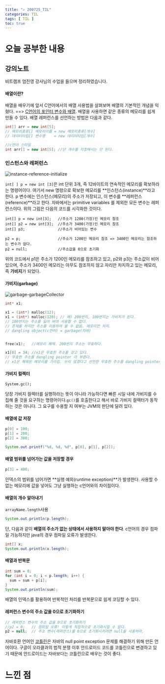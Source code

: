 ```yaml
---
title: "✍ 200725_TIL"
categories: TIL
tags: [ TIL ]
toc: true
---
```


# 오늘 공부한 내용

## 강의노트
비트캠프 엄진영 강사님의 수업을 들으며 정리하였습니다.

#### 배열이란?

배열을 배우기에 앞서 C언어에서의 배열 사용법을 살펴보며 배열의 기본적인 개념을 익혔다. ==> [C언어의 포인터 변수와 배열](http://localhost:4000/c/2020/07/25/array-c). 배열을 사용하면 같은 종류의 메모리를 쉽게 만들 수 있다. 배열 레퍼런스를 선언하는 방법은 다음과 같다.

```java
int[] arr = new int[5];	
// 메모리종류[] 메모리이름 = new 메모리종류[개수]
// 데이터타입[] 변수명    = new 데이터타입[개수]

//c언어 스타일 
int arr[] = new int[5];	//단 개수를 지정해서는 안 된다.
```



### 인스턴스와 레퍼런스

![instance-reference-initialize](https://user-images.githubusercontent.com/50407047/88539131-a3f3a600-d04b-11ea-836e-fbc90deebb71.jpg)

`int[ ] p = new int [3]`은  int 단위 3개, 즉 12바이트의 연속적인 메모리를 확보하라는 명령어이다. 여기서 new 명령으로 확보한 메모리를 **인스턴스(instance)**라고 한다. p 변수에는 인스턴스(메모리)의 주소가 저장되고, 이 변수를 **레퍼런스(reference)**라고 한다. 자바에서는 primitive variables 를 제외한 모든 변수는 레퍼런스이다. 위의 그림은 다음의 코드를 시각화한 것이다.

```;int p
int[] p = new int[3];	//주소가 1200(가정)인 메모리 참조
int[] p2 = new int[3];	//주소가 3400(가정)인 메모리 참조
int[] p3;				//주소가 비어있는 변수

p2 = p;					//주소가 1200인 메모리 참조 => 3400인 메모리는 참조하는 변수가 없다.
p2 = null;				//주소값을 0으로 초기화
```

위의 코드에서 p1은 주소가 1200인 메모리를 참조하고 있고, p2와 p3는 주소값이 비어있으며, 주소가 3400인 메모리는 아무도 참조하지 않고 자리만 차지하고 있는 메모리, 즉 **가비지**가 되었다.



#### 가비지(garbage)

![garbage-garbageCollector](https://user-images.githubusercontent.com/50407047/88539193-c4bbfb80-d04b-11ea-92e6-059c63641c3b.jpg)

```c
int* x1;

x1 = (int*) malloc(12);
x1 = (int*) malloc(120); // 예) 200번지, 100번지는 가비지가 된다.
// 100번지는 주소를 잃어 버려 사용할 수 없다.
// 존재를 하지만 주소를 이용하여 쓸 수 없음. 메모리만 차지.
// dangling object(c언어) = garbage(자바)


free(x1);	//메모리 해제. 200번지 주소는 무효하다.

x1[0] = 34;	//x1은 무효한 주소를 갖고 있다.
// 무효한 주소를 dangling pointer 라 부른다.
// x1은 해제된 메모리를 가리킴. 쓰지 않겠다고 선언한 무효한 주소를 dangling pointer. 자바의 경우 이것이 존재할 수 없음. 메모리를 강제로 해제시키는 명령어가 없기 때문. c++의 경우에는 delete이라는 명령어로 해제. 
```



#### 가비지 컬렉터

`System.gc();`

당장 가비지 컬렉터를 실행하라는 뜻이 아니라 가능하다면 빠른 시일 내에 가비지를 수집해 줄 것을 요구하는 명령어이다.`gc()`를 호출한다고 해서 바로 가비지 컬렉터가 동작하는 것은 아니다. 그 요구를 수용할 지 여부는 JVM의 판단에 달려 있다.



#### 배열에 값 저장

```java
p[0] = 100;
p[1] = 200;
p[2] = 300;

System.out.printf("%d, %d, %d", p[0], p[1], p[2]);
```



#### 배열 범위를 넘어가는 값을 저장할 경우 

```java
p[3] = 400;
```

인덱스의 범위를 넘어가면 **실행 예외(runtime exception)**가 발생한다. 사용할 수 없는 메모리에 값을 넣어도 그냥 실행하는 c언어와의 차이점이다. 



#### 배열의 개수 알아내기

`arrayName.length`사용

```java
System.out.println(p.length);
```
단, 다음과 같이 **배열의 주소가 없는 상태에서 사용하지 말아야 한다**. c언어의 경우 컴파일 가능하지만 java의 경우 컴파일 오류가 발생한다.
```java
int[] x;
System.out.println(x.length);
```



#### 배열과 반복문

```java
int sum = 0;
for (int i = 0; i < p.length; i++) {
  sum = sum + p[i];
}
System.out.println(sum);
```

배열의 인덱스를 활용하여 반복적인 처리를 반복문으로 쉽게 코딩할 수 있다.



#### 레퍼런스 변수의 주소 값을 0으로 초기화하기

```java
// 레퍼런스 변수의 주소 값을 0으로 초기화하기
//p2 = 0;   // 컴파일 오류! 이렇게 직접적으로 초기화시킬 수 없다.
p2 = null;  // 주소 변수(레퍼런스)를 0으로 초기화시키려면 null을 사용하라.
```

자바호환 언어인 [코틀린](https://codechacha.com/ko/kotlin-null-safety/)은 자바의 null point exception 문제를 해결하기 위해 만든 언어이다. 구글이 오라클과의 법적 분쟁 이후 안드로이드 코드를 코틀린으로 변경하고 있기 때문에 안드로이드는 자바보다는 코틀린으로 배우는 것이 좋다. 






# 느낀 점
